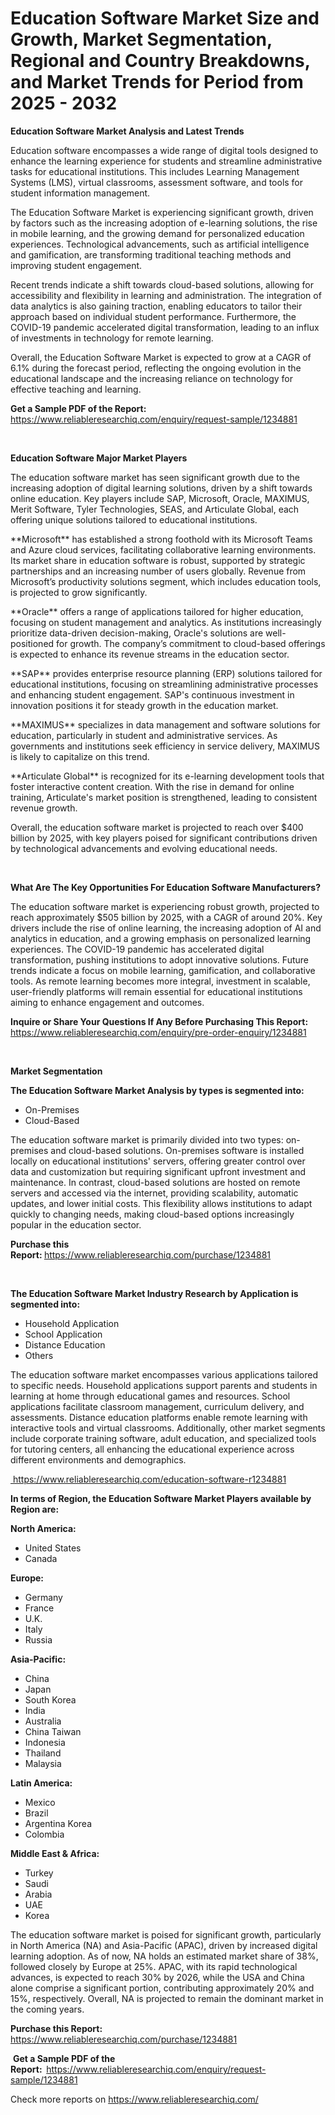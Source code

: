 <p><h1>Education Software Market Size and Growth, Market Segmentation, Regional and Country Breakdowns, and Market Trends for Period from 2025 -  2032</h1></p><p><strong>Education Software Market Analysis and Latest Trends</strong></p>
<p><p>Education software encompasses a wide range of digital tools designed to enhance the learning experience for students and streamline administrative tasks for educational institutions. This includes Learning Management Systems (LMS), virtual classrooms, assessment software, and tools for student information management. </p><p>The Education Software Market is experiencing significant growth, driven by factors such as the increasing adoption of e-learning solutions, the rise in mobile learning, and the growing demand for personalized education experiences. Technological advancements, such as artificial intelligence and gamification, are transforming traditional teaching methods and improving student engagement.</p><p>Recent trends indicate a shift towards cloud-based solutions, allowing for accessibility and flexibility in learning and administration. The integration of data analytics is also gaining traction, enabling educators to tailor their approach based on individual student performance. Furthermore, the COVID-19 pandemic accelerated digital transformation, leading to an influx of investments in technology for remote learning. </p><p>Overall, the Education Software Market is expected to grow at a CAGR of 6.1% during the forecast period, reflecting the ongoing evolution in the educational landscape and the increasing reliance on technology for effective teaching and learning.</p></p>
<p><strong>Get a Sample PDF of the Report:&nbsp;</strong> <a href="https://www.reliableresearchiq.com/enquiry/request-sample/1234881?utm_campaign=2463&utm_medium=2&utm_source=Github&utm_content=ia&utm_term=25032025&utm_id=education-software">https://www.reliableresearchiq.com/enquiry/request-sample/1234881</a></p>
<p>&nbsp;</p>
<p><strong>Education Software Major Market Players</strong></p>
<p><p>The education software market has seen significant growth due to the increasing adoption of digital learning solutions, driven by a shift towards online education. Key players include SAP, Microsoft, Oracle, MAXIMUS, Merit Software, Tyler Technologies, SEAS, and Articulate Global, each offering unique solutions tailored to educational institutions.</p><p>**Microsoft** has established a strong foothold with its Microsoft Teams and Azure cloud services, facilitating collaborative learning environments. Its market share in education software is robust, supported by strategic partnerships and an increasing number of users globally. Revenue from Microsoft’s productivity solutions segment, which includes education tools, is projected to grow significantly.</p><p>**Oracle** offers a range of applications tailored for higher education, focusing on student management and analytics. As institutions increasingly prioritize data-driven decision-making, Oracle's solutions are well-positioned for growth. The company’s commitment to cloud-based offerings is expected to enhance its revenue streams in the education sector.</p><p>**SAP** provides enterprise resource planning (ERP) solutions tailored for educational institutions, focusing on streamlining administrative processes and enhancing student engagement. SAP's continuous investment in innovation positions it for steady growth in the education market.</p><p>**MAXIMUS** specializes in data management and software solutions for education, particularly in student and administrative services. As governments and institutions seek efficiency in service delivery, MAXIMUS is likely to capitalize on this trend.</p><p>**Articulate Global** is recognized for its e-learning development tools that foster interactive content creation. With the rise in demand for online training, Articulate's market position is strengthened, leading to consistent revenue growth.</p><p>Overall, the education software market is projected to reach over $400 billion by 2025, with key players poised for significant contributions driven by technological advancements and evolving educational needs.</p></p>
<p>&nbsp;</p>
<p><strong>What Are The Key Opportunities For Education Software Manufacturers?</strong></p>
<p><p>The education software market is experiencing robust growth, projected to reach approximately $505 billion by 2025, with a CAGR of around 20%. Key drivers include the rise of online learning, the increasing adoption of AI and analytics in education, and a growing emphasis on personalized learning experiences. The COVID-19 pandemic has accelerated digital transformation, pushing institutions to adopt innovative solutions. Future trends indicate a focus on mobile learning, gamification, and collaborative tools. As remote learning becomes more integral, investment in scalable, user-friendly platforms will remain essential for educational institutions aiming to enhance engagement and outcomes.</p></p>
<p><strong>Inquire or Share Your Questions If Any Before Purchasing This Report:</strong> <a href="https://www.reliableresearchiq.com/enquiry/pre-order-enquiry/1234881?utm_campaign=2463&utm_medium=2&utm_source=Github&utm_content=ia&utm_term=25032025&utm_id=education-software">https://www.reliableresearchiq.com/enquiry/pre-order-enquiry/1234881</a></p>
<p>&nbsp;</p>
<p><strong>Market Segmentation</strong></p>
<p><strong>The Education Software Market Analysis by types is segmented into:</strong></p>
<p><ul><li>On-Premises</li><li>Cloud-Based</li></ul></p>
<p><p>The education software market is primarily divided into two types: on-premises and cloud-based solutions. On-premises software is installed locally on educational institutions' servers, offering greater control over data and customization but requiring significant upfront investment and maintenance. In contrast, cloud-based solutions are hosted on remote servers and accessed via the internet, providing scalability, automatic updates, and lower initial costs. This flexibility allows institutions to adapt quickly to changing needs, making cloud-based options increasingly popular in the education sector.</p></p>
<p><strong>Purchase this Report:&nbsp;</strong><a href="https://www.reliableresearchiq.com/purchase/1234881?utm_campaign=2463&utm_medium=2&utm_source=Github&utm_content=ia&utm_term=25032025&utm_id=education-software">https://www.reliableresearchiq.com/purchase/1234881</a></p>
<p>&nbsp;</p>
<p><strong>The Education Software Market Industry Research by Application is segmented into:</strong></p>
<p><ul><li>Household Application</li><li>School Application</li><li>Distance Education</li><li>Others</li></ul></p>
<p><p>The education software market encompasses various applications tailored to specific needs. Household applications support parents and students in learning at home through educational games and resources. School applications facilitate classroom management, curriculum delivery, and assessments. Distance education platforms enable remote learning with interactive tools and virtual classrooms. Additionally, other market segments include corporate training software, adult education, and specialized tools for tutoring centers, all enhancing the educational experience across different environments and demographics.</p></p>
<p><a href="https://www.reliableresearchiq.com/education-software-r1234881?utm_campaign=2463&utm_medium=2&utm_source=Github&utm_content=ia&utm_term=25032025&utm_id=education-software">&nbsp;https://www.reliableresearchiq.com/education-software-r1234881</a></p>
<p><strong>In terms of Region, the Education Software Market Players available by Region are:</strong></p>
<p>
    <p> <strong> North America: </strong>
        <ul>
            <li>United States</li>
            <li>Canada</li>
        </ul>
        </p> 
    <p> <strong> Europe: </strong>
        <ul>
            <li>Germany</li>
            <li>France</li>
            <li>U.K.</li>
            <li>Italy</li>
            <li>Russia</li>
        </ul>
        </p> 
    <p> <strong> Asia-Pacific: </strong>
        <ul>
            <li>China</li>
            <li>Japan</li>
            <li>South Korea</li>
            <li>India</li>
            <li>Australia</li>
            <li>China Taiwan</li>
            <li>Indonesia</li>
            <li>Thailand</li>
            <li>Malaysia</li>
        </ul>
        </p> 
    <p> <strong> Latin America: </strong>
        <ul>
            <li>Mexico</li>
            <li>Brazil</li>
            <li>Argentina Korea</li>
            <li>Colombia</li>
        </ul>
        </p> 
    <p> <strong> Middle East & Africa: </strong>
        <ul>
            <li>Turkey</li>
            <li>Saudi</li>
            <li>Arabia</li>
            <li>UAE</li>
            <li>Korea</li>
        </ul>
    </p>
    </p>
<p><p>The education software market is poised for significant growth, particularly in North America (NA) and Asia-Pacific (APAC), driven by increased digital learning adoption. As of now, NA holds an estimated market share of 38%, followed closely by Europe at 25%. APAC, with its rapid technological advances, is expected to reach 30% by 2026, while the USA and China alone comprise a significant portion, contributing approximately 20% and 15%, respectively. Overall, NA is projected to remain the dominant market in the coming years.</p></p>
<p><strong>Purchase this Report: </strong><a href="https://www.reliableresearchiq.com/purchase/1234881?utm_campaign=2463&utm_medium=2&utm_source=Github&utm_content=ia&utm_term=25032025&utm_id=education-software">https://www.reliableresearchiq.com/purchase/1234881</a></p>
<p>&nbsp;<strong>Get a Sample PDF of the Report:&nbsp;&nbsp;</strong><a href="https://www.reliableresearchiq.com/enquiry/request-sample/1234881?utm_campaign=2463&utm_medium=2&utm_source=Github&utm_content=ia&utm_term=25032025&utm_id=education-software">https://www.reliableresearchiq.com/enquiry/request-sample/1234881</a></p>
<p><strong></strong></p>
<p>Check more reports on <a href="https://www.reliableresearchiq.com/?utm_campaign=2463&utm_medium=2&utm_source=Github&utm_content=ia&utm_term=25032025&utm_id=education-software">https://www.reliableresearchiq.com/</a></p>